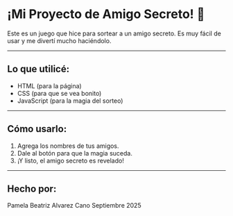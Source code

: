 # ¡Mi Proyecto de Amigo Secreto! 🎉

Este es un juego que hice para sortear a un amigo secreto.
Es muy fácil de usar y me divertí mucho haciéndolo.

---

## Lo que utilicé:
- HTML (para la página)
- CSS (para que se vea bonito)
- JavaScript (para la magia del sorteo)

---

## Cómo usarlo:
1. Agrega los nombres de tus amigos.
2. Dale al botón para que la magia suceda.
3. ¡Y listo, el amigo secreto es revelado!

---

## Hecho por:
Pamela Beatriz Alvarez Cano
Septiembre 2025
